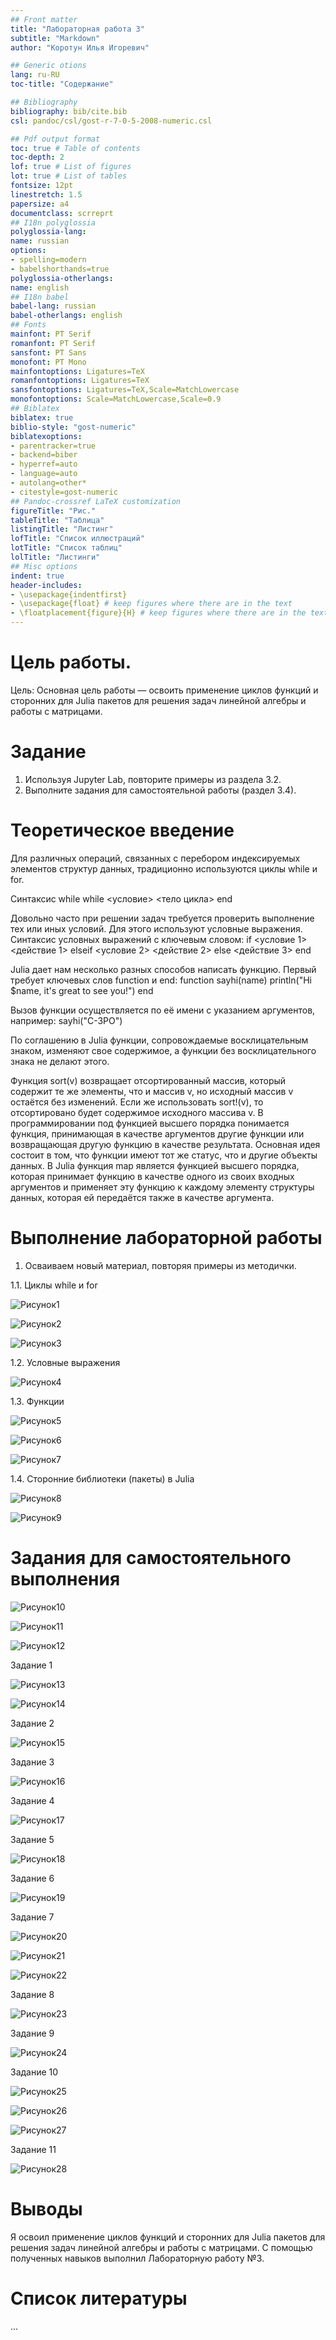 ```yaml
---
## Front matter
title: "Лабораторная работа 3"
subtitle: "Markdown"
author: "Коротун Илья Игоревич"

## Generic otions
lang: ru-RU
toc-title: "Содержание"

## Bibliography
bibliography: bib/cite.bib
csl: pandoc/csl/gost-r-7-0-5-2008-numeric.csl

## Pdf output format
toc: true # Table of contents
toc-depth: 2
lof: true # List of figures
lot: true # List of tables
fontsize: 12pt
linestretch: 1.5
papersize: a4
documentclass: scrreprt
## I18n polyglossia
polyglossia-lang:
name: russian
options:
- spelling=modern
- babelshorthands=true
polyglossia-otherlangs:
name: english
## I18n babel
babel-lang: russian
babel-otherlangs: english
## Fonts
mainfont: PT Serif
romanfont: PT Serif
sansfont: PT Sans
monofont: PT Mono
mainfontoptions: Ligatures=TeX
romanfontoptions: Ligatures=TeX
sansfontoptions: Ligatures=TeX,Scale=MatchLowercase
monofontoptions: Scale=MatchLowercase,Scale=0.9
## Biblatex
biblatex: true
biblio-style: "gost-numeric"
biblatexoptions:
- parentracker=true
- backend=biber
- hyperref=auto
- language=auto
- autolang=other*
- citestyle=gost-numeric
## Pandoc-crossref LaTeX customization
figureTitle: "Рис."
tableTitle: "Таблица"
listingTitle: "Листинг"
lofTitle: "Список иллюстраций"
lotTitle: "Список таблиц"
lolTitle: "Листинги"
## Misc options
indent: true
header-includes:
- \usepackage{indentfirst}
- \usepackage{float} # keep figures where there are in the text
- \floatplacement{figure}{H} # keep figures where there are in the text
---
```


# Цель работы.

Цель: Основная цель работы — освоить применение циклов функций и сторонних для Julia пакетов для решения задач линейной алгебры и работы с матрицами.

# Задание

1. Используя Jupyter Lab, повторите примеры из раздела 3.2.
2. Выполните задания для самостоятельной работы (раздел 3.4).

# Теоретическое введение

Для различных операций, связанных с перебором индексируемых элементов структур данных, традиционно используются циклы while и for.

Синтаксис while
while <условие>
  <тело цикла>
end

Довольно часто при решении задач требуется проверить выполнение тех или иных условий. Для этого используют условные выражения.
Синтаксис условных выражений с ключевым словом:
if <условие 1>
  <действие 1>
elseif <условие 2>
  <действие 2>
else
  <действие 3>
end

Julia дает нам несколько разных способов написать функцию. Первый требует ключевых слов function и end:
function sayhi(name)
  println("Hi $name, it's great to see you!")
end

Вызов функции осуществляется по её имени с указанием аргументов, например:
sayhi("C-3PO")

По соглашению в Julia функции, сопровождаемые восклицательным знаком, изменяют свое содержимое, а функции без восклицательного знака не делают этого.

Функция sort(v) возвращает отсортированный массив, который содержит те же
элементы, что и массив v, но исходный массив v остаётся без изменений. Если же использовать sort!(v), то отсортировано будет содержимое исходного массива v.
В программировании под функцией высшего порядка понимается функция, принимающая в качестве аргументов другие функции или возвращающая другую функцию в качестве результата. Основная идея состоит в том, что функции имеют тот же статус, что и другие объекты данных. В Julia функция map является функцией высшего порядка, которая принимает функцию в качестве одного из своих входных аргументов и применяет эту функцию к каждому элементу структуры данных, которая ей передаётся также в качестве аргумента.


# Выполнение лабораторной работы

1. Осваиваем новый материал, повторяя примеры из методички.

1.1. Циклы while и for

![Рисунок1](image/j4.jpg)

![Рисунок2](image/j5.jpg)

![Рисунок3](image/j6.jpg)

1.2. Условные выражения

![Рисунок4](image/j7.jpg)

1.3. Функции

![Рисунок5](image/j8.jpg)

![Рисунок6](image/j9.jpg)

![Рисунок7](image/j10.jpg)

1.4. Сторонние библиотеки (пакеты) в Julia

![Рисунок8](image/j11.jpg)

![Рисунок9](image/j12.jpg)


# Задания для самостоятельного выполнения

![Рисунок10](image/j1.jpg)

![Рисунок11](image/j2.jpg)

![Рисунок12](image/j3.jpg)

Задание 1

![Рисунок13](image/j13.jpg)

![Рисунок14](image/j14.jpg)

Задание 2

![Рисунок15](image/j15.jpg)

Задание 3

![Рисунок16](image/j16.jpg)

Задание 4

![Рисунок17](image/j17.jpg)

Задание 5

![Рисунок18](image/j18.jpg)

Задание 6

![Рисунок19](image/j19.jpg)

Задание 7

![Рисунок20](image/j20.jpg)

![Рисунок21](image/j21.jpg)

![Рисунок22](image/j22.jpg)

Задание 8

![Рисунок23](image/j23.jpg)

Задание 9

![Рисунок24](image/j24.jpg)

Задание 10

![Рисунок25](image/j25.jpg)

![Рисунок26](image/j26.jpg)

![Рисунок27](image/j27.jpg)

Задание 11

![Рисунок28](image/j28.jpg)

# Выводы

Я освоил применение циклов функций и сторонних для Julia пакетов для решения задач линейной алгебры и работы с матрицами. С помощью полученных навыков выполнил Лабораторную работу №3. 

# Список литературы

...
